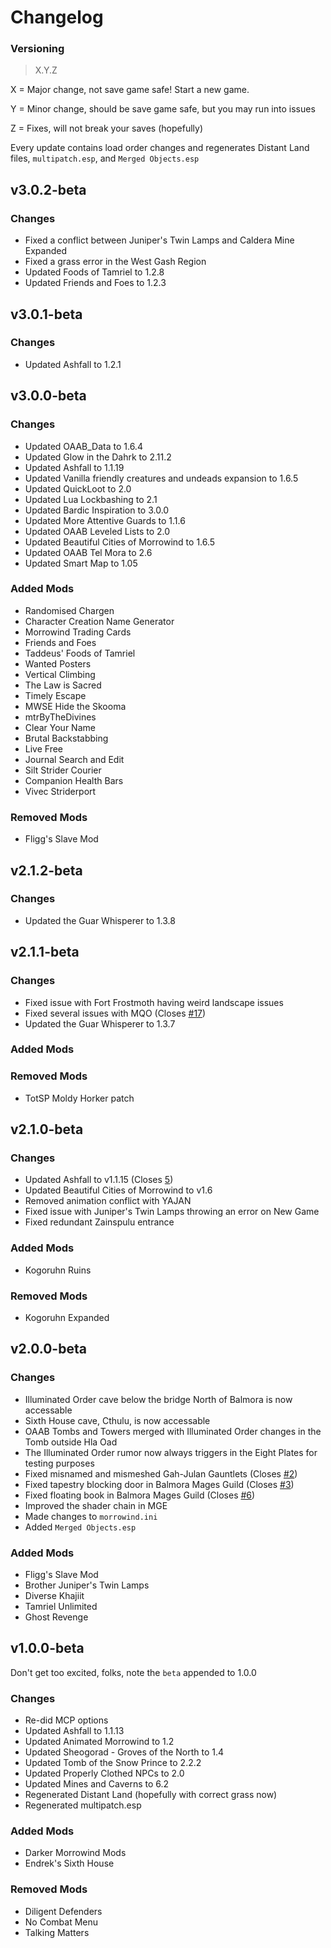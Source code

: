 # Changelog
### Versioning
> X.Y.Z

X = Major change, not save game safe! Start a new game.

Y = Minor change, should be save game safe, but you may run into issues

Z = Fixes, will not break your saves (hopefully)

Every update contains load order changes and regenerates Distant Land files, `multipatch.esp`, and `Merged Objects.esp`
## v3.0.2-beta
### Changes
- Fixed a conflict between Juniper's Twin Lamps and Caldera Mine Expanded
- Fixed a grass error in the West Gash Region
- Updated Foods of Tamriel to 1.2.8
- Updated Friends and Foes to 1.2.3
## v3.0.1-beta
### Changes
- Updated Ashfall to 1.2.1
## v3.0.0-beta
### Changes
- Updated OAAB_Data to 1.6.4
- Updated Glow in the Dahrk to 2.11.2
- Updated Ashfall to 1.1.19
- Updated Vanilla friendly creatures and undeads expansion to 1.6.5
- Updated QuickLoot to 2.0
- Updated Lua Lockbashing to 2.1
- Updated Bardic Inspiration to 3.0.0
- Updated More Attentive Guards to 1.1.6
- Updated OAAB Leveled Lists to 2.0
- Updated Beautiful Cities of Morrowind to 1.6.5
- Updated OAAB Tel Mora to 2.6
- Updated Smart Map to 1.05

### Added Mods
- Randomised Chargen
- Character Creation Name Generator
- Morrowind Trading Cards
- Friends and Foes
- Taddeus' Foods of Tamriel
- Wanted Posters
- Vertical Climbing
- The Law is Sacred
- Timely Escape
- MWSE Hide the Skooma
- mtrByTheDivines
- Clear Your Name
- Brutal Backstabbing
- Live Free
- Journal Search and Edit
- Silt Strider Courier
- Companion Health Bars
- Vivec Striderport

### Removed Mods
- Fligg's Slave Mod

## v2.1.2-beta
### Changes
- Updated the Guar Whisperer to 1.3.8

## v2.1.1-beta
### Changes
- Fixed issue with Fort Frostmoth having weird landscape issues
- Fixed several issues with MQO (Closes [#17](https://github.com/RingComics/yajan/issues/17))
- Updated the Guar Whisperer to 1.3.7

### Added Mods

### Removed Mods
- TotSP Moldy Horker patch


## v2.1.0-beta
### Changes
- Updated Ashfall to v1.1.15 (Closes [5](https://github.com/RingComics/yajan/issues/5))
- Updated Beautiful Cities of Morrowind to v1.6
- Removed animation conflict with YAJAN
- Fixed issue with Juniper's Twin Lamps throwing an error on New Game
- Fixed redundant Zainspulu entrance

### Added Mods
- Kogoruhn Ruins

### Removed Mods
- Kogoruhn Expanded


## v2.0.0-beta
### Changes
- Illuminated Order cave below the bridge North of Balmora is now accessable
- Sixth House cave, Cthulu, is now accessable
- OAAB Tombs and Towers merged with Illuminated Order changes in the Tomb outside Hla Oad
- The Illuminated Order rumor now always triggers in the Eight Plates for testing purposes
- Fixed misnamed and mismeshed Gah-Julan Gauntlets (Closes [#2](https://github.com/RingComics/yajan/issues/2))
- Fixed tapestry blocking door in Balmora Mages Guild (Closes [#3](https://github.com/RingComics/yajan/issues/3))
- Fixed floating book in Balmora Mages Guild (Closes [#6](https://github.com/RingComics/yajan/issues/6))
- Improved the shader chain in MGE
- Made changes to `morrowind.ini`
- Added `Merged Objects.esp`

### Added Mods
- Fligg's Slave Mod
- Brother Juniper's Twin Lamps
- Diverse Khajiit
- Tamriel Unlimited
- Ghost Revenge

## v1.0.0-beta
Don't get too excited, folks, note the `beta` appended to 1.0.0
### Changes
- Re-did MCP options
- Updated Ashfall to 1.1.13
- Updated Animated Morrowind to 1.2
- Updated Sheogorad - Groves of the North to 1.4
- Updated Tomb of the Snow Prince to 2.2.2
- Updated Properly Clothed NPCs to 2.0
- Updated Mines and Caverns to 6.2
- Regenerated Distant Land (hopefully with correct grass now)
- Regenerated multipatch.esp

### Added Mods
- Darker Morrowind Mods
- Endrek's Sixth House

### Removed Mods
- Diligent Defenders
- No Combat Menu
- Talking Matters
